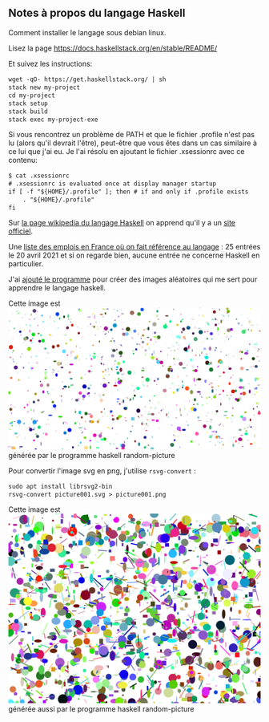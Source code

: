 ## Notes à propos du langage Haskell

Comment installer le langage sous debian linux.

Lisez la page https://docs.haskellstack.org/en/stable/README/

Et suivez les instructions: 

```
wget -qO- https://get.haskellstack.org/ | sh
stack new my-project
cd my-project
stack setup
stack build
stack exec my-project-exe
```

Si vous rencontrez un problème de PATH et que le fichier .profile n'est pas lu (alors qu'il devrait l'être), peut-être que vous êtes dans un cas similaire à ce lui que j'ai eu. Je l'ai résolu en ajoutant le fichier .xsessionrc avec ce contenu:

```
$ cat .xsessionrc 
# .xsessionrc is evaluated once at display manager startup
if [ -f "${HOME}/.profile" ]; then # if and only if .profile exists
    . "${HOME}/.profile"
fi
```

Sur [la page wikipedia du langage Haskell](https://fr.wikipedia.org/wiki/Haskell) on apprend qu'il y a un [site officiel](https://www.haskell.org).

Une [liste des emplois en France où on fait référence au langage](https://fr.indeed.com/emplois?q=Haskell&l=France) : 25 entrées le 20 avril 2021 et si on regarde bien, aucune entrée ne concerne Haskell en particulier. 

J'ai [ajouté le programme](src/haskell/random-picture) pour créer des images aléatoires qui me sert pour apprendre le langage haskell. 

Cette image est
![image](./picture001.svg) générée par le programme haskell random-picture

Pour convertir l'image svg en png, j'utilise `rsvg-convert` :

```
sudo apt install librsvg2-bin
rsvg-convert picture001.svg > picture001.png
```

Cette image est
![image](./picture003.png) générée aussi par le programme haskell random-picture





